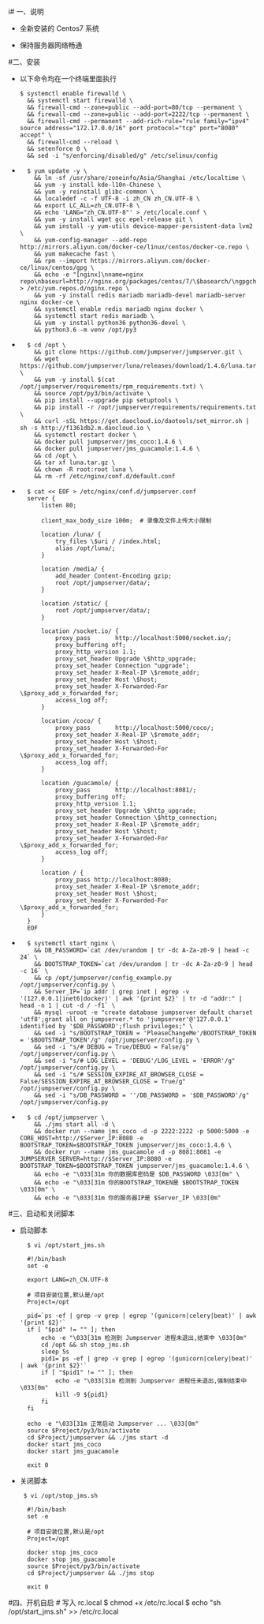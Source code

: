 i# 一、说明
                
   * 全新安装的 Centos7 系统

   * 保持服务器网络畅通

#二、安装
  * 以下命令均在一个终端里面执行

        $ systemctl enable firewalld \
          && systemctl start firewalld \
          && firewall-cmd --zone=public --add-port=80/tcp --permanent \
          && firewall-cmd --zone=public --add-port=2222/tcp --permanent \
          && firewall-cmd --permanent --add-rich-rule="rule family="ipv4" source address="172.17.0.0/16" port protocol="tcp" port="8080" accept" \
          && firewall-cmd --reload \
          && setenforce 0 \
          && sed -i "s/enforcing/disabled/g" /etc/selinux/config

*
        $ yum update -y \
          && ln -sf /usr/share/zoneinfo/Asia/Shanghai /etc/localtime \
          && yum -y install kde-l10n-Chinese \
          && yum -y reinstall glibc-common \
          && localedef -c -f UTF-8 -i zh_CN zh_CN.UTF-8 \
          && export LC_ALL=zh_CN.UTF-8 \
          && echo 'LANG="zh_CN.UTF-8"' > /etc/locale.conf \
          && yum -y install wget gcc epel-release git \
          && yum install -y yum-utils device-mapper-persistent-data lvm2 \
          && yum-config-manager --add-repo http://mirrors.aliyun.com/docker-ce/linux/centos/docker-ce.repo \
          && yum makecache fast \
          && rpm --import https://mirrors.aliyun.com/docker-ce/linux/centos/gpg \
          && echo -e "[nginx]\nname=nginx repo\nbaseurl=http://nginx.org/packages/centos/7/\$basearch/\ngpgcheck=0\nenabled=1\n" > /etc/yum.repos.d/nginx.repo \
          && yum -y install redis mariadb mariadb-devel mariadb-server nginx docker-ce \
          && systemctl enable redis mariadb nginx docker \
          && systemctl start redis mariadb \
          && yum -y install python36 python36-devel \
          && python3.6 -m venv /opt/py3

*
        $ cd /opt \
          && git clone https://github.com/jumpserver/jumpserver.git \
          && wget https://github.com/jumpserver/luna/releases/download/1.4.6/luna.tar.gz \
          && yum -y install $(cat /opt/jumpserver/requirements/rpm_requirements.txt) \
          && source /opt/py3/bin/activate \
          && pip install --upgrade pip setuptools \
          && pip install -r /opt/jumpserver/requirements/requirements.txt \
          && curl -sSL https://get.daocloud.io/daotools/set_mirror.sh | sh -s http://f1361db2.m.daocloud.io \
          && systemctl restart docker \
          && docker pull jumpserver/jms_coco:1.4.6 \
          && docker pull jumpserver/jms_guacamole:1.4.6 \
          && cd /opt \
          && tar xf luna.tar.gz \
          && chown -R root:root luna \
          && rm -rf /etc/nginx/conf.d/default.conf

*
        $ cat << EOF > /etc/nginx/conf.d/jumpserver.conf
        server {
            listen 80;

            client_max_body_size 100m;  # 录像及文件上传大小限制

            location /luna/ {
                try_files \$uri / /index.html;
                alias /opt/luna/;
            }

            location /media/ {
                add_header Content-Encoding gzip;
                root /opt/jumpserver/data/;
            }

            location /static/ {
                root /opt/jumpserver/data/;
            }

            location /socket.io/ {
                proxy_pass       http://localhost:5000/socket.io/;
                proxy_buffering off;
                proxy_http_version 1.1;
                proxy_set_header Upgrade \$http_upgrade;
                proxy_set_header Connection "upgrade";
                proxy_set_header X-Real-IP \$remote_addr;
                proxy_set_header Host \$host;
                proxy_set_header X-Forwarded-For \$proxy_add_x_forwarded_for;
                access_log off;
            }

            location /coco/ {
                proxy_pass       http://localhost:5000/coco/;
                proxy_set_header X-Real-IP \$remote_addr;
                proxy_set_header Host \$host;
                proxy_set_header X-Forwarded-For \$proxy_add_x_forwarded_for;
                access_log off;
            }

            location /guacamole/ {
                proxy_pass       http://localhost:8081/;
                proxy_buffering off;
                proxy_http_version 1.1;
                proxy_set_header Upgrade \$http_upgrade;
                proxy_set_header Connection \$http_connection;
                proxy_set_header X-Real-IP \$remote_addr;
                proxy_set_header Host \$host;
                proxy_set_header X-Forwarded-For \$proxy_add_x_forwarded_for;
                access_log off;
            }

            location / {
                proxy_pass http://localhost:8080;
                proxy_set_header X-Real-IP \$remote_addr;
                proxy_set_header Host \$host;
                proxy_set_header X-Forwarded-For \$proxy_add_x_forwarded_for;
            }
        }
        EOF

*
        $ systemctl start nginx \
          && DB_PASSWORD=`cat /dev/urandom | tr -dc A-Za-z0-9 | head -c 24` \
          && BOOTSTRAP_TOKEN=`cat /dev/urandom | tr -dc A-Za-z0-9 | head -c 16` \
          && cp /opt/jumpserver/config_example.py /opt/jumpserver/config.py \
          && Server_IP=`ip addr | grep inet | egrep -v '(127.0.0.1|inet6|docker)' | awk '{print $2}' | tr -d "addr:" | head -n 1 | cut -d / -f1` \
          && mysql -uroot -e "create database jumpserver default charset 'utf8';grant all on jumpserver.* to 'jumpserver'@'127.0.0.1' identified by '$DB_PASSWORD';flush privileges;" \
          && sed -i "s/BOOTSTRAP_TOKEN = 'PleaseChangeMe'/BOOTSTRAP_TOKEN = '$BOOTSTRAP_TOKEN'/g" /opt/jumpserver/config.py \
          && sed -i "s/# DEBUG = True/DEBUG = False/g" /opt/jumpserver/config.py \
          && sed -i "s/# LOG_LEVEL = 'DEBUG'/LOG_LEVEL = 'ERROR'/g" /opt/jumpserver/config.py \
          && sed -i "s/# SESSION_EXPIRE_AT_BROWSER_CLOSE = False/SESSION_EXPIRE_AT_BROWSER_CLOSE = True/g" /opt/jumpserver/config.py \
          && sed -i "s/DB_PASSWORD = ''/DB_PASSWORD = '$DB_PASSWORD'/g" /opt/jumpserver/config.py

*
        $ cd /opt/jumpserver \
          && ./jms start all -d \
          && docker run --name jms_coco -d -p 2222:2222 -p 5000:5000 -e CORE_HOST=http://$Server_IP:8080 -e BOOTSTRAP_TOKEN=$BOOTSTRAP_TOKEN jumpserver/jms_coco:1.4.6 \
          && docker run --name jms_guacamole -d -p 8081:8081 -e JUMPSERVER_SERVER=http://$Server_IP:8080 -e BOOTSTRAP_TOKEN=$BOOTSTRAP_TOKEN jumpserver/jms_guacamole:1.4.6 \
          && echo -e "\033[31m 你的数据库密码是 $DB_PASSWORD \033[0m" \
          && echo -e "\033[31m 你的BOOTSTRAP_TOKEN是 $BOOTSTRAP_TOKEN \033[0m" \
          && echo -e "\033[31m 你的服务器IP是 $Server_IP \033[0m"
#三、启动和关闭脚本
* 启动脚本
        
        $ vi /opt/start_jms.sh

        #!/bin/bash
        set -e

        export LANG=zh_CN.UTF-8

        # 项目安装位置,默认是/opt
        Project=/opt

        pid=`ps -ef | grep -v grep | egrep '(gunicorn|celery|beat)' | awk '{print $2}'`
        if [ "$pid" != "" ]; then
            echo -e "\033[31m 检测到 Jumpserver 进程未退出,结束中 \033[0m"
            cd /opt && sh stop_jms.sh
            sleep 5s
            pid1=`ps -ef | grep -v grep | egrep '(gunicorn|celery|beat)' | awk '{print $2}'`
            if [ "$pid1" != "" ]; then
                echo -e "\033[31m 检测到 Jumpserver 进程任未退出,强制结束中 \033[0m"
                kill -9 ${pid1}
            fi
        fi

        echo -e "\033[31m 正常启动 Jumpserver ... \033[0m"
        source $Project/py3/bin/activate
        cd $Project/jumpserver && ./jms start -d
        docker start jms_coco
        docker start jms_guacamole

        exit 0

* 关闭脚本

       $ vi /opt/stop_jms.sh

        #!/bin/bash
        set -e

        # 项目安装位置,默认是/opt
        Project=/opt

        docker stop jms_coco
        docker stop jms_guacamole
        source $Project/py3/bin/activate
        cd $Project/jumpserver && ./jms stop

        exit 0
#四、开机自启
        # 写入 rc.local
        $ chmod +x /etc/rc.local
        $ echo "sh /opt/start_jms.sh" >> /etc/rc.local
